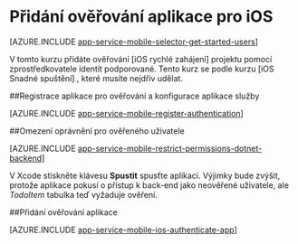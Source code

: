 <properties
    pageTitle="Přidání ověřování IOS s aplikací Mobile Azure"
    description="Naučte se používat pro ověřování uživatelů aplikace pro iOS celou řadu Zprostředkovatelé identit jiní, včetně AAD Google, Facebooku, Twitteru a Microsoft Azure mobilní aplikace."
    services="app-service\mobile"
    documentationCenter="ios"
    authors="ysxu"
    manager="yochayk"
    editor=""/>

<tags
    ms.service="app-service-mobile"
    ms.workload="mobile"
    ms.tgt_pltfrm="mobile-ios"
    ms.devlang="dotnet"
    ms.topic="article"
    ms.date="10/01/2016"
    ms.author="yuaxu"/>

# <a name="add-authentication-to-your-ios-app"></a>Přidání ověřování aplikace pro iOS

[AZURE.INCLUDE [app-service-mobile-selector-get-started-users](../../includes/app-service-mobile-selector-get-started-users.md)]

V tomto kurzu přidáte ověřování [iOS rychlé zahájení] projektu pomocí zprostředkovatele identit podporované. Tento kurz se podle kurzu [iOS Snadné spuštění] , které musíte nejdřív udělat.

##<a name="register"></a>Registrace aplikace pro ověřování a konfigurace aplikace služby

[AZURE.INCLUDE [app-service-mobile-register-authentication](../../includes/app-service-mobile-register-authentication.md)]

##<a name="permissions"></a>Omezení oprávnění pro ověřeného uživatele

[AZURE.INCLUDE [app-service-mobile-restrict-permissions-dotnet-backend](../../includes/app-service-mobile-restrict-permissions-dotnet-backend.md)]

V Xcode stiskněte klávesu **Spustit** spusťte aplikaci. Výjimky bude zvýšit, protože aplikace pokusí o přístup k back-end jako neověřené uživatele, ale _TodoItem_ tabulka teď vyžaduje ověření.

##<a name="add-authentication"></a>Přidání ověřování aplikace

[AZURE.INCLUDE [app-service-mobile-ios-authenticate-app](../../includes/app-service-mobile-ios-authenticate-app.md)]


<!-- URLs. -->

[Představení aplikace iOS]: app-service-mobile-ios-get-started.md

[Azure portal]: https://portal.azure.com
